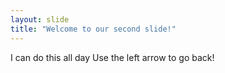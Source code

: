 ```yaml
---
layout: slide
title: "Welcome to our second slide!"
---
```

I can do this all day
Use the left arrow to go back!
